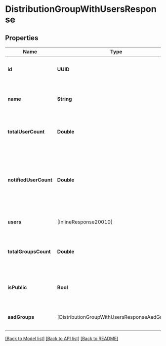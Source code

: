# DistributionGroupWithUsersResponse

## Properties
Name | Type | Description | Notes
------------ | ------------- | ------------- | -------------
**id** | **UUID** | The unique ID of the distribution group | 
**name** | **String** | The name of the distribution group used in URLs | 
**totalUserCount** | **Double** | The count of users in the distribution group | 
**notifiedUserCount** | **Double** | The count of non-pending users in the distribution group who will be notified by new releases | 
**users** | [InlineResponse20010] | The distribution group users | 
**totalGroupsCount** | **Double** | The count of aad groups in the distribution group | [optional] 
**isPublic** | **Bool** | Whether the distribution group is public | [optional] 
**aadGroups** | [DistributionGroupWithUsersResponseAadGroups] | The distribution group aad groups | [optional] 

[[Back to Model list]](../README.md#documentation-for-models) [[Back to API list]](../README.md#documentation-for-api-endpoints) [[Back to README]](../README.md)


